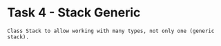 # Task 4 - Stack Generic

```
Class Stack to allow working with many types, not only one (generic stack).
```